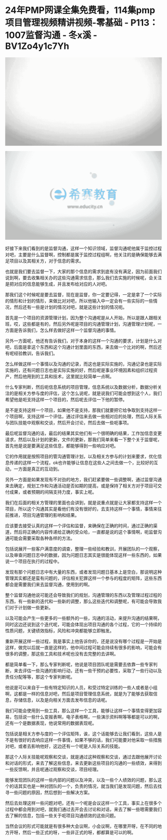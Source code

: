 # 24年PMP网课全集免费看，114集pmp项目管理视频精讲视频-零基础 - P113：1007监督沟通 - 冬x溪 - BV1Zo4y1c7Yh

![](img/a2847cf922d4dad7915b1dac630cbac8_0.png)

![](img/a2847cf922d4dad7915b1dac630cbac8_1.png)

好接下来我们看到的是监督沟通，这样一个知识领域，监督沟通呢他属于监控过程对吧，主要是什么监督啊，控制都是属于监控过程组啊，他关注的是确保能够去满足项目以及其相关方，对于信息的需求。

也就是我们要去监督一下，大家的那个信息的需求到底有没有满足，因为前面我们说到啊，要去收集相关办的这些沟通需求信息，那么我们去实施的时候呢，会关注是把对应的信息能够生成，并且发布给对应的人对吧。

那我们这个时候呢是要去监督，现在是监督，你一定要记得，一定是拿了一个实际的情形和计划的情形，来做比对对吧，所以他输入中一定会有一些实际的一些情况，然后还有一些是计划的情况对吧，就是这些计划的情况呃。

首先是一个项目的资源管理计划，因为整个沟通呢是从人开始，所以是跟人跟相关班，哎，这些都是有的，然后另外呢是项目的沟通管理计划，沟通管理计划呢，一方面是告诉我们，怎么样去做好这样一个监督沟通的事情。

另外一方面呢，他还有告诉我们，对于本身的这样一个沟通的要求，计划是什么对吧，后面是拿这个东西和这个沟通计划里面的东西，来去做一个比对的啊，然后还有呢经验教训，告诉我们。

怎么样做这样一个事情以及沟通的记录，而这也是实际实施的，沟通记录也是实际实施的，还有问题日志也是实际实施的好，然后呢是事业环境因素和组织过程资产，然后他用到的工具和技术，这里就比较简单一点啊。

什么专家判断，然后呃信息系统的项目管理，信息系统以及数据分析，数据分析关注的是相关方参与度的评估，这个怎么说呢，就是说我们可能会想到这个人，我们希望他是呃支持这样一个项目的，然后呢去评估一下他的暂停。

是不是支持这样一个项目，如果他不是支持，那我们就要把它给争取到支持这样一个项目啊，支持这样一个评估，通过评估来去做一些相对应的处理，然后人际关系与团队技能中观察和交谈，然后开会讨论，然后去做一些呃事项。

最后呢监督沟通的话，最后的结果其实他们有一个很明确的结果，工作加信息变更请求，然后以及计划的更新，文件的更新，那我们简单来看一下整个关于监督呢，首先他是说是要满足这些信息，都能够得到一些响应对吧。

它的作用就是按照项目的管沟通管理计划，以及相关方参与的计划来要求，优化信息传递的这样一个流程，ok也许能够让信息在这些人之间去做一个，比较好的互动，一方面是真正的互动到。

另外一方面是如果发现有不对劲的地方，我们赶紧要做一些调整啊，通过监督沟通来去确定，规划工作和沟通活动是否如期的提高，或是保持了相关方对于项目可交付成果，或者预期的间隔支持力度，事实上呢。

我们在后面的相关方管理的里面也会讲到，就是说重点就是让大家都支持这样一个项目，所以这个沟通其实是看他们有没有很好的，去支持这样一个事情，事情来往前推进，项目沟通管理的影响和结果。

应该要去接受认真的这样一个评估和监督，来确保在正确的时间，通过正确的渠道，然后将正确的内容传递给正确的受众哈，一直都是说的这个事情啊，呃监督沟通可能会需要采取各种各样的方法。

包括说展开一些客户满意度的调查，整理一些经验和教训，开展团队的一个观察，以及审查问题日志中的数据，因为问题日志其实是很能体现这样一些东西的，如果说一个项目在执行的过程中。

发现有那个问题日志中有大量的东西，或者发现问题日基本上是空白，那说明这种管理其实都还是蛮有问题的，评估相关犯罪这样一个参与的程度的矩阵，这些东西都会是需要我们来去监督沟通，使用到的啊。

整个监督沟通他说可能还会导致我们的规划，沟通管理的东西以及管理过程过程的东西，有一些新的迭代和一些新的调整，那么这些迭代和调整呢，有可能会导致我们对于计划做一些更新。

以及可能会产生一些更多的一些额外的一些，沟通的活动，来提升沟通的结果啊，同时这边还说到这个迭代呢，可能会体现出项目沟通的各个过程，它的一个持续的性质问题，关键绩效指标，风险和冲突都能够立即触发。

重新开展这样一些过程，我是事实上他告诉你的，还是说没有哪个过程是一开始是这样，做完以后就一直是这样的，他中间过程可能会持续有很多的影响，可能会有很多的调整，那这些工具和技术呢也没有去完整的去讲啊。

都是简单看一下，那么专家判断呢，他说是项目团队呢是需要去依靠一些专家判断，来去评估一些沟通的影响行动，还有一些干预的必要性，采取了一些行动以及责任分配等等，那这个专家判断呢。

他说是可以来自于一些有特定知识的人员，和受过特定训练的一些人或者是小组啊，这都是一样的信息对吧，然后是项目管理信息系统，就是为了能够去获取信息，存储信息，以及是向相关方面去发布信息的话呢。

我们可能会使用到一些工具，那么这样一个工具，能够让这样一个事情变得更加容易，包括说一些什么变报表啊，电子表格啊，一些演示资料啊等等都是可以的啊，还有一个是数据表现，他说常用的数据表现呢。

包括说是相关方参与度的一个评估矩阵，诶，这个话能够去让我们看到，这些人是不是有很好的去响应这样一件事情，如果不够的话，我们可能要对他采取一些措施对吧，或者去影响他好，这边还有一个呢是人际关系的技能。

那这个人际关技能呢观察和交谈，就是通过这种观察和交谈，通过去跟他展开讨论和对话的形式，来去了解这些信息，来去更新这些项目的沟通的一些绩效，来得到一些反馈啊，并且呢通过观察和交谈，项目经理。

能够发现团队的这样一些内部的问题以及冲突，以及一些个人绩效的问题，那么这个的话其实也是一种对团队的一个，负责的情况，就当我们是发现问题，然后去找寻一些问题的原因，然后想到一些解决方案。

然后去处理这样一些问题对吧，还有一个呢是会议这样一个工具，事实上在很多个过程中都会用到对吧，就我们通过去开会去讨论和对话，来去了解一些嗯需要我们去了解的信息，包括一些关于呃项目沟通绩效的这些问题。

当然会议的形式可能就是有很多种大会议啊，小会议啊，在哪里开呀，在不同的地方开呀，然后一些正式的呀，一些非正式的呀，都都算是可以的啊。


